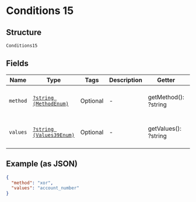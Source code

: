 
# Conditions 15

## Structure

`Conditions15`

## Fields

| Name | Type | Tags | Description | Getter | Setter |
|  --- | --- | --- | --- | --- | --- |
| `method` | [`?string (MethodEnum)`](../../doc/models/method-enum.md) | Optional | - | getMethod(): ?string | setMethod(?string method): void |
| `values` | [`?string (Values39Enum)`](../../doc/models/values-39-enum.md) | Optional | - | getValues(): ?string | setValues(?string values): void |

## Example (as JSON)

```json
{
  "method": "xor",
  "values": "account_number"
}
```

